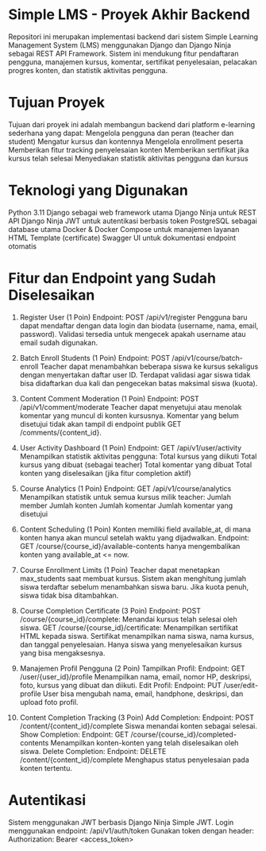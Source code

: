 # Simple LMS - Proyek Akhir Backend

Repositori ini merupakan implementasi backend dari sistem Simple Learning Management System (LMS) menggunakan Django dan Django Ninja sebagai REST API Framework. Sistem ini mendukung fitur pendaftaran pengguna, manajemen kursus, komentar, sertifikat penyelesaian, pelacakan progres konten, dan statistik aktivitas pengguna.

# Tujuan Proyek

Tujuan dari proyek ini adalah membangun backend dari platform e-learning sederhana yang dapat:
Mengelola pengguna dan peran (teacher dan student)
Mengatur kursus dan kontennya
Mengelola enrollment peserta
Memberikan fitur tracking penyelesaian konten
Memberikan sertifikat jika kursus telah selesai
Menyediakan statistik aktivitas pengguna dan kursus

# Teknologi yang Digunakan

Python 3.11
Django sebagai web framework utama
Django Ninja untuk REST API
Django Ninja JWT untuk autentikasi berbasis token
PostgreSQL sebagai database utama
Docker & Docker Compose untuk manajemen layanan
HTML Template (certificate)
Swagger UI untuk dokumentasi endpoint otomatis

# Fitur dan Endpoint yang Sudah Diselesaikan

1. Register User (1 Poin)
   Endpoint: POST /api/v1/register
   Pengguna baru dapat mendaftar dengan data login dan biodata (username, nama, email, password).
   Validasi tersedia untuk mengecek apakah username atau email sudah digunakan.

2. Batch Enroll Students (1 Poin)
   Endpoint: POST /api/v1/course/batch-enroll
   Teacher dapat menambahkan beberapa siswa ke kursus sekaligus dengan menyertakan daftar user ID.
   Terdapat validasi agar siswa tidak bisa didaftarkan dua kali dan pengecekan batas maksimal siswa (kuota).

3. Content Comment Moderation (1 Poin)
   Endpoint: POST /api/v1/comment/moderate
   Teacher dapat menyetujui atau menolak komentar yang muncul di konten kursusnya.
   Komentar yang belum disetujui tidak akan tampil di endpoint publik GET /comments/{content_id}.

4. User Activity Dashboard (1 Poin)
   Endpoint: GET /api/v1/user/activity
   Menampilkan statistik aktivitas pengguna:
   Total kursus yang diikuti
   Total kursus yang dibuat (sebagai teacher)
   Total komentar yang dibuat
   Total konten yang diselesaikan (jika fitur completion aktif)

5. Course Analytics (1 Poin)
   Endpoint: GET /api/v1/course/analytics
   Menampilkan statistik untuk semua kursus milik teacher:
   Jumlah member
   Jumlah konten
   Jumlah komentar
   Jumlah komentar yang disetujui

6. Content Scheduling (1 Poin)
   Konten memiliki field available_at, di mana konten hanya akan muncul setelah waktu yang dijadwalkan.
   Endpoint: GET /course/{course_id}/available-contents hanya mengembalikan konten yang available_at <= now.

7. Course Enrollment Limits (1 Poin)
   Teacher dapat menetapkan max_students saat membuat kursus.
   Sistem akan menghitung jumlah siswa terdaftar sebelum menambahkan siswa baru.
   Jika kuota penuh, siswa tidak bisa ditambahkan.

8. Course Completion Certificate (3 Poin)
   Endpoint:
   POST /course/{course_id}/complete: Menandai kursus telah selesai oleh siswa.
   GET /course/{course_id}/certificate: Menampilkan sertifikat HTML kepada siswa.
   Sertifikat menampilkan nama siswa, nama kursus, dan tanggal penyelesaian.
   Hanya siswa yang menyelesaikan kursus yang bisa mengaksesnya.

9. Manajemen Profil Pengguna (2 Poin)
   Tampilkan Profil:
   Endpoint: GET /user/{user_id}/profile
   Menampilkan nama, email, nomor HP, deskripsi, foto, kursus yang dibuat dan diikuti.
   Edit Profil:
   Endpoint: PUT /user/edit-profile
   User bisa mengubah nama, email, handphone, deskripsi, dan upload foto profil.

10. Content Completion Tracking (3 Poin)
    Add Completion:
    Endpoint: POST /content/{content_id}/complete
    Siswa menandai konten sebagai selesai.
    Show Completion:
    Endpoint: GET /course/{course_id}/completed-contents
    Menampilkan konten-konten yang telah diselesaikan oleh siswa.
    Delete Completion:
    Endpoint: DELETE /content/{content_id}/complete
    Menghapus status penyelesaian pada konten tertentu.

# Autentikasi
Sistem menggunakan JWT berbasis Django Ninja Simple JWT.
Login menggunakan endpoint: /api/v1/auth/token
Gunakan token dengan header:
Authorization: Bearer <access_token>
